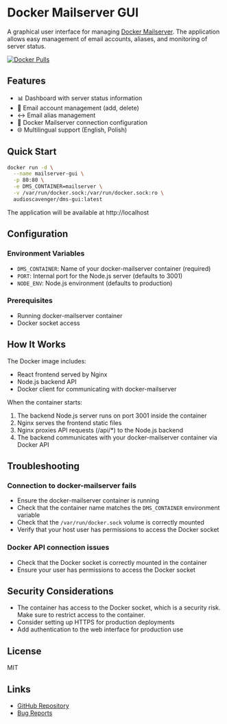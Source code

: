 # Docker Mailserver GUI

A graphical user interface for managing [Docker Mailserver](https://github.com/docker-mailserver/docker-mailserver). The application allows easy management of email accounts, aliases, and monitoring of server status.

[![Docker Pulls](https://img.shields.io/docker/pulls/audioscavenger/dms-gui)](https://hub.docker.com/r/audioscavenger/dms-gui)

## Features

- 📊 Dashboard with server status information
- 👤 Email account management (add, delete)
- ↔️ Email alias management
- 🔧 Docker Mailserver connection configuration
- 🌐 Multilingual support (English, Polish)

## Quick Start

```bash
docker run -d \
  --name mailserver-gui \
  -p 80:80 \
  -e DMS_CONTAINER=mailserver \
  -v /var/run/docker.sock:/var/run/docker.sock:ro \
  audioscavenger/dms-gui:latest
```

The application will be available at http://localhost

## Configuration

### Environment Variables

- `DMS_CONTAINER`: Name of your docker-mailserver container (required)
- `PORT`: Internal port for the Node.js server (defaults to 3001)
- `NODE_ENV`: Node.js environment (defaults to production)

### Prerequisites

- Running docker-mailserver container
- Docker socket access

## How It Works

The Docker image includes:
- React frontend served by Nginx
- Node.js backend API
- Docker client for communicating with docker-mailserver

When the container starts:
1. The backend Node.js server runs on port 3001 inside the container
2. Nginx serves the frontend static files
3. Nginx proxies API requests (/api/*) to the Node.js backend
4. The backend communicates with your docker-mailserver container via Docker API

## Troubleshooting

### Connection to docker-mailserver fails

- Ensure the docker-mailserver container is running
- Check that the container name matches the `DMS_CONTAINER` environment variable
- Check that the `/var/run/docker.sock` volume is correctly mounted
- Verify that your host user has permissions to access the Docker socket

### Docker API connection issues

- Check that the Docker socket is correctly mounted in the container
- Ensure your user has permissions to access the Docker socket

## Security Considerations

- The container has access to the Docker socket, which is a security risk. Make sure to restrict access to the container.
- Consider setting up HTTPS for production deployments
- Add authentication to the web interface for production use

## License

MIT

## Links

- [GitHub Repository](https://github.com/audioscavenger/dms-gui)
- [Bug Reports](https://github.com/audioscavenger/dms-gui/issues)